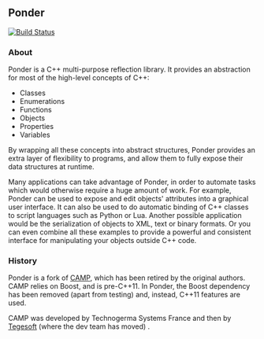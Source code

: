 
Ponder
------

[![Build Status](https://travis-ci.org/billyquith/ponder.svg)](https://travis-ci.org/billyquith/ponder)

### About

Ponder is a C++ multi-purpose reflection library. It provides an abstraction for most
of the high-level concepts of C++:

- Classes
- Enumerations
- Functions
- Objects
- Properties
- Variables

By wrapping all these concepts into abstract structures, Ponder provides an extra layer of
flexibility to programs, and allow them to fully expose their data structures at runtime.

Many applications can take advantage of Ponder, in order to automate tasks which would
otherwise require a huge amount of work. For example, Ponder can be used to expose and edit
objects' attributes into a graphical user interface. It can also be used to do
automatic binding of C++ classes to script languages such as Python or Lua.
Another possible application would be the serialization of objects to XML, text or
binary formats. Or you can even combine all these examples to provide a powerful
and consistent interface for manipulating your objects outside C++ code.

### History

Ponder is a fork of [CAMP][2], which has been retired by the original authors. CAMP relies
on Boost, and is pre-C++11. In Ponder, the Boost dependency has been removed
(apart from testing) and, instead, C++11 features are used.

CAMP was developed by Technogerma Systems France and then by [Tegesoft][1]
(where the dev team has moved) .


[1]: http://www.tegesoft.com
[2]: https://github.com/tegesoft/camp

